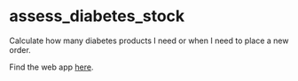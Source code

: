 # assess_diabetes_stock
Calculate how many diabetes products I need or when I need to place a new order.

Find the web app [here](https://assess-diabetes-stock.streamlit.app/).